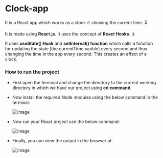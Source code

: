 # Clock-app
It is a React app which works as a clock ⏲ showing the current time. ⏳

It is made using **React.js**. It uses the concept of **React Hooks**. ⚓

It uses **useState() Hook** and **setInterval() function** which calls a function for updating the state (the currentTime varible) every second and thus changing the time in the app every second. This creates an effect of a clock.

### How to run the project
-	First open the terminal and change the directory to the current working directory in which we have our project using **cd command**.
-	Now install the required Node modules using the below command in the terminal:
  
    ![image](https://github.com/user-attachments/assets/16d97872-68c5-4de4-9ccb-2758d7378e05)

- Now run your React project use the below command:

    ![image](https://github.com/user-attachments/assets/c32d4a69-8317-421c-82b0-fe3b610c7a37)
  
- Finally, you can view the output in the browser at:

  ![image](https://github.com/user-attachments/assets/eaf7c2b6-a67c-4432-b3e9-48dac940b98e)
